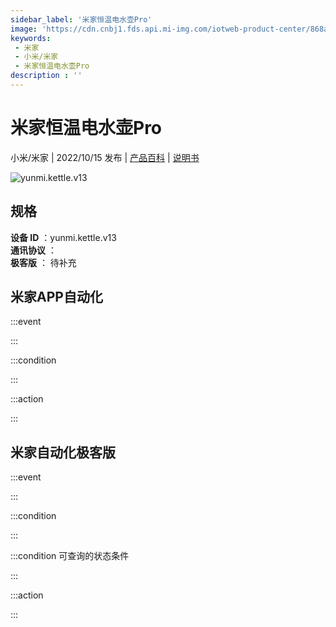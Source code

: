 ```yaml
---
sidebar_label: '米家恒温电水壶Pro'
image: 'https://cdn.cnbj1.fds.api.mi-img.com/iotweb-product-center/868a36f55234b2b899b8dedb6011d085_1653545661473.png?GalaxyAccessKeyId=AKVGLQWBOVIRQ3XLEW&Expires=9223372036854775807&Signature=E456BWZ/7sZYdCoZV4JM5aB/KRQ='
keywords: 
 - 米家
 - 小米/米家
 - 米家恒温电水壶Pro
description : ''
---
```

# 米家恒温电水壶Pro

小米/米家 | 2022/10/15 发布 | [产品百科](https://home.mi.com/webapp/content/baike/product/index.html?model=yunmi.kettle.v13/) | [说明书](https://home.mi.com/views/introduction.html?model=yunmi.kettle.v13&region=cn)

![yunmi.kettle.v13](https://cdn.cnbj1.fds.api.mi-img.com/iotweb-product-center/868a36f55234b2b899b8dedb6011d085_1653545661473.png?GalaxyAccessKeyId=AKVGLQWBOVIRQ3XLEW&Expires=9223372036854775807&Signature=E456BWZ/7sZYdCoZV4JM5aB/KRQ=)

## 规格  
> 
**设备 ID** ：yunmi.kettle.v13  
**通讯协议** ：  
**极客版**  ： 待补充 


## 米家APP自动化  

:::event  

:::

:::condition  

:::

:::action   

:::

## 米家自动化极客版  

:::event  

:::

:::condition  

:::

:::condition 可查询的状态条件  

:::

:::action  

:::

        
